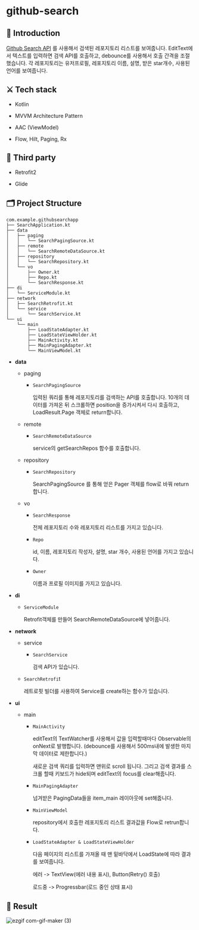 # github-search
  
## 🔎 Introduction


[Github Search API](https://docs.github.com/en/rest/reference/search#search-repositories) 를 사용해서 검색된 레포지토리 리스트를 보여줍니다. EditText에서 텍스트를 입력하면 검색 API를 호출하고, debounce를 사용해서 호출 간격을 조절했습니다. 각 레포지토리는 유저프로필, 레포지토리 이름, 설명, 받은 star개수, 사용된 언어를 보여줍니다. 

## ⚔️ Tech stack


- Kotlin

- MVVM Architecture Pattern

- AAC (ViewModel)

- Flow, Hilt, Paging, Rx

  

## 📎 Third party

- Retrofit2

- Glide 

  

## 🗂 Project Structure


~~~
com.example.githubsearchapp
├── SearchApplication.kt
├── data
│   ├── paging
│   │   └── SearchPagingSource.kt
│   ├── remote
│   │   └── SearchRemoteDataSource.kt
│   ├── repository
│   │   └── SearchRepository.kt
│   └── vo
│       ├── Owner.kt
│       ├── Repo.kt
│       └── SearchResponse.kt
├── di
│   └── ServiceModule.kt
├── network
│   ├── SearchRetrofit.kt
│   └── service
│       └── SearchService.kt
└── ui
    └── main
        ├── LoadStateAdapter.kt
        ├── LoadStateViewHolder.kt
        ├── MainActivity.kt
        ├── MainPagingAdapter.kt
        └── MainViewModel.kt
~~~


- **data**   

  - paging

    - `SearchPagingSource`

      입력된 쿼리를 통해 레포지토리를 검색하는 API를 호출합니다.  10개의 데이터를 가져온 뒤 스크롤하면 position을 증가시켜서 다시 호출하고, LoadResult.Page 객체로 return합니다. 

  - remote

    - `SearchRemoteDataSource`

       service의 getSearchRepos 함수를 호출합니다. 

  - repository

    - `SearchRepository`

      SearchPagingSource 를 통해 얻은 Pager 객체를 flow로 바꿔 return 합니다.    

  - vo

    - `SearchResponse`

      전체 레포지토리 수와 레포지토리 리스트를 가지고 있습니다.

    - `Repo`

      id, 이름, 레포지토리 작성자, 설명, star 개수, 사용된 언어를 가지고 있습니다. 

    - `Owner`

      이름과 프로필 이미지를 가지고 있습니다. 

- **di** 

  - `ServiceModule`

    Retrofit객체를 만들어 SearchRemoteDataSource에 넣어줍니다. 

- **network**

  - service

    - `SearchService`

      검색 API가 있습니다. 

  - `SearchRetrofi`t

    레트로핏 빌더를 사용하여 Service를 create하는 함수가 있습니다. 

- **ui**

  - main

    - `MainActivity`

      editText의 TextWatcher를 사용해서 값을 입력할때마다 Observable의 onNext로 발행합니다. (debounce를 사용해서 500ms내에 발생한 마지막 데이터로 제한합니다.) 

      새로운 검색 쿼리를 입력하면 맨위로 scroll 됩니다. 그리고 검색 결과를 스크롤 할때 키보드가 hide되며 editText의 focus를 clear해줍니다.  

    - `MainPagingAdapter`

      넘겨받은 PagingData들을 item_main 레이아웃에 set해줍니다. 

    - `MainViewModel`

      repository에서 호출한 레포지토리 리스트 결과값을 Flow로 retrun합니다. 

    - `LoadStateAdapter & LoadStateViewHolder`

      다음 페이지의 리스트를 가져올 때 맨 밑바닥에서 LoadState에 따라 결과를 보여줍니다.

      에러 -> TextView(에러 내용 표시), Button(Retry() 호출) 

      로드중 -> Progressbar(로드 중인 상태 표시)



## 📱 Result

![ezgif com-gif-maker (3)](https://user-images.githubusercontent.com/53978090/148770891-c718aa8a-88b3-43e1-8322-f59ade811f40.gif)
